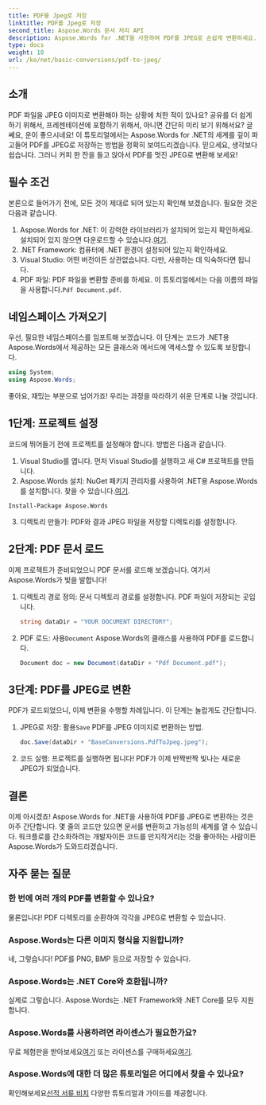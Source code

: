 ```yaml
---
title: PDF를 Jpeg로 저장
linktitle: PDF를 Jpeg로 저장
second_title: Aspose.Words 문서 처리 API
description: Aspose.Words for .NET을 사용하여 PDF를 JPEG로 손쉽게 변환하세요. 자세한 가이드를 따라가며 예제와 FAQ를 확인하세요. 개발자와 매니아에게 완벽합니다.
type: docs
weight: 10
url: /ko/net/basic-conversions/pdf-to-jpeg/
---
```

## 소개

PDF 파일을 JPEG 이미지로 변환해야 하는 상황에 처한 적이 있나요? 공유를 더 쉽게 하기 위해서, 프레젠테이션에 포함하기 위해서, 아니면 간단히 미리 보기 위해서요? 글쎄요, 운이 좋으시네요! 이 튜토리얼에서는 Aspose.Words for .NET의 세계를 깊이 파고들어 PDF를 JPEG로 저장하는 방법을 정확히 보여드리겠습니다. 믿으세요, 생각보다 쉽습니다. 그러니 커피 한 잔을 들고 앉아서 PDF를 멋진 JPEG로 변환해 보세요!

## 필수 조건

본론으로 들어가기 전에, 모든 것이 제대로 되어 있는지 확인해 보겠습니다. 필요한 것은 다음과 같습니다.

1. Aspose.Words for .NET: 이 강력한 라이브러리가 설치되어 있는지 확인하세요. 설치되어 있지 않으면 다운로드할 수 있습니다.[여기](https://releases.aspose.com/words/net/).
2. .NET Framework: 컴퓨터에 .NET 환경이 설정되어 있는지 확인하세요.
3. Visual Studio: 어떤 버전이든 상관없습니다. 다만, 사용하는 데 익숙하다면 됩니다.
4.  PDF 파일: PDF 파일을 변환할 준비를 하세요. 이 튜토리얼에서는 다음 이름의 파일을 사용합니다.`Pdf Document.pdf`.

## 네임스페이스 가져오기

우선, 필요한 네임스페이스를 임포트해 보겠습니다. 이 단계는 코드가 .NET용 Aspose.Words에서 제공하는 모든 클래스와 메서드에 액세스할 수 있도록 보장합니다.

```csharp
using System;
using Aspose.Words;
```

좋아요, 재밌는 부분으로 넘어가죠! 우리는 과정을 따라하기 쉬운 단계로 나눌 것입니다.

## 1단계: 프로젝트 설정

코드에 뛰어들기 전에 프로젝트를 설정해야 합니다. 방법은 다음과 같습니다.

1. Visual Studio를 엽니다. 먼저 Visual Studio를 실행하고 새 C# 프로젝트를 만듭니다.
2.  Aspose.Words 설치: NuGet 패키지 관리자를 사용하여 .NET용 Aspose.Words를 설치합니다. 찾을 수 있습니다.[여기](https://releases.aspose.com/words/net/).

```shell
Install-Package Aspose.Words
```

3. 디렉토리 만들기: PDF와 결과 JPEG 파일을 저장할 디렉토리를 설정합니다.

## 2단계: PDF 문서 로드

이제 프로젝트가 준비되었으니 PDF 문서를 로드해 보겠습니다. 여기서 Aspose.Words가 빛을 발합니다!

1. 디렉토리 경로 정의: 문서 디렉토리 경로를 설정합니다. PDF 파일이 저장되는 곳입니다.

    ```csharp
    string dataDir = "YOUR DOCUMENT DIRECTORY";
    ```

2.  PDF 로드: 사용`Document` Aspose.Words의 클래스를 사용하여 PDF를 로드합니다.

    ```csharp
    Document doc = new Document(dataDir + "Pdf Document.pdf");
    ```

## 3단계: PDF를 JPEG로 변환

PDF가 로드되었으니, 이제 변환을 수행할 차례입니다. 이 단계는 놀랍게도 간단합니다.

1.  JPEG로 저장: 활용`Save` PDF를 JPEG 이미지로 변환하는 방법.

    ```csharp
    doc.Save(dataDir + "BaseConversions.PdfToJpeg.jpeg");
    ```

2. 코드 실행: 프로젝트를 실행하면 됩니다! PDF가 이제 반짝반짝 빛나는 새로운 JPEG가 되었습니다.

## 결론

이제 아시겠죠! Aspose.Words for .NET을 사용하여 PDF를 JPEG로 변환하는 것은 아주 간단합니다. 몇 줄의 코드만 있으면 문서를 변환하고 가능성의 세계를 열 수 있습니다. 워크플로를 간소화하려는 개발자이든 코드를 만지작거리는 것을 좋아하는 사람이든 Aspose.Words가 도와드리겠습니다.

## 자주 묻는 질문

### 한 번에 여러 개의 PDF를 변환할 수 있나요?
물론입니다! PDF 디렉토리를 순환하여 각각을 JPEG로 변환할 수 있습니다.

### Aspose.Words는 다른 이미지 형식을 지원합니까?
네, 그렇습니다! PDF를 PNG, BMP 등으로 저장할 수 있습니다.

### Aspose.Words는 .NET Core와 호환됩니까?
실제로 그렇습니다. Aspose.Words는 .NET Framework와 .NET Core를 모두 지원합니다.

### Aspose.Words를 사용하려면 라이센스가 필요한가요?
 무료 체험판을 받아보세요[여기](https://releases.aspose.com/) 또는 라이센스를 구매하세요[여기](https://purchase.aspose.com/buy).

### Aspose.Words에 대한 더 많은 튜토리얼은 어디에서 찾을 수 있나요?
 확인해보세요[선적 서류 비치](https://reference.aspose.com/words/net/) 다양한 튜토리얼과 가이드를 제공합니다.

